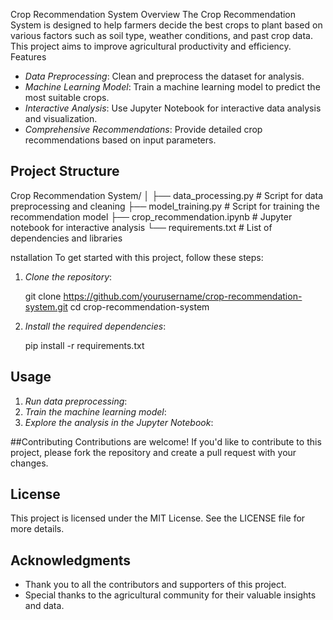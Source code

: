 Crop Recommendation System
Overview
The Crop Recommendation System is designed to help farmers decide the best crops to plant based on various factors such as soil type, weather conditions, and past crop data. This project aims to improve agricultural productivity and efficiency.
Features
- *Data Preprocessing*: Clean and preprocess the dataset for analysis.
- *Machine Learning Model*: Train a machine learning model to predict the most suitable crops.
- *Interactive Analysis*: Use Jupyter Notebook for interactive data analysis and visualization.
- *Comprehensive Recommendations*: Provide detailed crop recommendations based on input parameters.

## Project Structure

Crop Recommendation System/
│
├── data_processing.py          # Script for data preprocessing and cleaning
├── model_training.py           # Script for training the recommendation model
├── crop_recommendation.ipynb   # Jupyter notebook for interactive analysis
└── requirements.txt            # List of dependencies and libraries


nstallation
To get started with this project, follow these steps:
1. *Clone the repository*:

   git clone https://github.com/yourusername/crop-recommendation-system.git
   cd crop-recommendation-system
   

2. *Install the required dependencies*:

   pip install -r requirements.txt
   
## Usage
1. *Run data preprocessing*:
2. *Train the machine learning model*:
3. *Explore the analysis in the Jupyter Notebook*:

##Contributing
Contributions are welcome! If you'd like to contribute to this project, please fork the repository and create a pull request with your changes.

## License
This project is licensed under the MIT License. See the LICENSE file for more details.

## Acknowledgments
- Thank you to all the contributors and supporters of this project.
- Special thanks to the agricultural community for their valuable insights and data.
